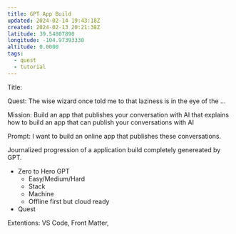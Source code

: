 ```yaml
---
title: GPT App Build
updated: 2024-02-14 19:43:18Z
created: 2024-02-13 20:21:38Z
latitude: 39.54807890
longitude: -104.97393330
altitude: 0.0000
tags:
  - quest
  - tutorial
---
```


Title:



Quest: The wise wizard once told me to that laziness is in the eye of the ...

Mission: Build an app that publishes your conversation with AI that explains how to build an app that can publish your conversations with AI

Prompt: I want to build an online app that publishes these conversations.

Journalized progression of a application build completely genereated by GPT.
- Zero to Hero GPT
	- Easy/Medium/Hard
	- Stack 
	- Machine 
	- Offline first but cloud ready
- Quest 

Extentions: VS Code, Front Matter, 